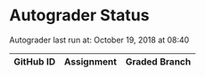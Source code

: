 # Autograder Status
Autograder last run at: October 19, 2018 at 08:40

| GitHub ID | Assignment | Graded Branch |
|-----------|------------|---------------|

